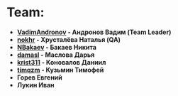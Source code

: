 # Team:
* **[VadimAndronov](https://github.com/VadimAndronov) - Андронов Вадим (Team Leader)**
* **[nokhr](https://github.com/nokhr) - Хрусталёва Наталья (QA)**
* **[NBakaev](https://github.com/NBakaev) - Бакаев Никита**
* **[damasl](https://github.com/damasl) - Маслова Дарья**
* **[krist311](https://github.com/krist311) - Коновалов Даниил**
* **[timqzm](https://github.com/timqzm) - Кузьмин Тимофей**
* **Горев Евгений**
* **Лукин Иван**